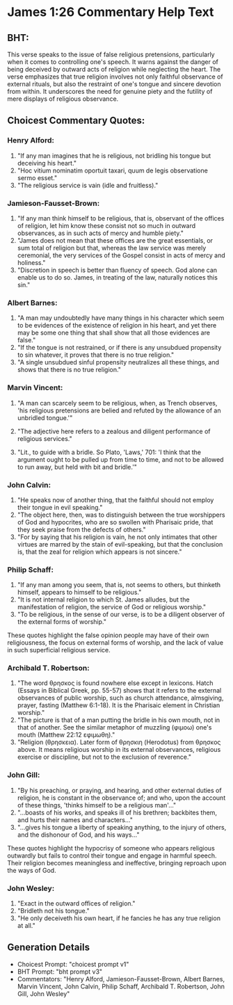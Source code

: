 # James 1:26 Commentary Help Text

## BHT:
This verse speaks to the issue of false religious pretensions, particularly when it comes to controlling one's speech. It warns against the danger of being deceived by outward acts of religion while neglecting the heart. The verse emphasizes that true religion involves not only faithful observance of external rituals, but also the restraint of one's tongue and sincere devotion from within. It underscores the need for genuine piety and the futility of mere displays of religious observance.

## Choicest Commentary Quotes:
### Henry Alford:
1. "If any man imagines that he is religious, not bridling his tongue but deceiving his heart." 
2. "Hoc vitium nominatim oportuit taxari, quum de legis observatione sermo esset." 
3. "The religious service is vain (idle and fruitless)."

### Jamieson-Fausset-Brown:
1. "If any man think himself to be religious, that is, observant of the offices of religion, let him know these consist not so much in outward observances, as in such acts of mercy and humble piety."
2. "James does not mean that these offices are the great essentials, or sum total of religion but that, whereas the law service was merely ceremonial, the very services of the Gospel consist in acts of mercy and holiness."
3. "Discretion in speech is better than fluency of speech. God alone can enable us to do so. James, in treating of the law, naturally notices this sin."

### Albert Barnes:
1. "A man may undoubtedly have many things in his character which seem to be evidences of the existence of religion in his heart, and yet there may be some one thing that shall show that all those evidences are false."
2. "If the tongue is not restrained, or if there is any unsubdued propensity to sin whatever, it proves that there is no true religion."
3. "A single unsubdued sinful propensity neutralizes all these things, and shows that there is no true religion."

### Marvin Vincent:
1. "A man can scarcely seem to be religious, when, as Trench observes, 'his religious pretensions are belied and refuted by the allowance of an unbridled tongue.'" 

2. "The adjective here refers to a zealous and diligent performance of religious services."

3. "Lit., to guide with a bridle. So Plato, 'Laws,' 701: 'I think that the argument ought to be pulled up from time to time, and not to be allowed to run away, but held with bit and bridle.'"

### John Calvin:
1. "He speaks now of another thing, that the faithful should not employ their tongue in evil speaking."
2. "The object here, then, was to distinguish between the true worshippers of God and hypocrites, who are so swollen with Pharisaic pride, that they seek praise from the defects of others."
3. "For by saying that his religion is vain, he not only intimates that other virtues are marred by the stain of evil-speaking, but that the conclusion is, that the zeal for religion which appears is not sincere."

### Philip Schaff:
1. "If any man among you seem, that is, not seems to others, but thinketh himself, appears to himself to be religious." 
2. "It is not internal religion to which St. James alludes, but the manifestation of religion, the service of God or religious worship."
3. "To be religious, in the sense of our verse, is to be a diligent observer of the external forms of worship."

These quotes highlight the false opinion people may have of their own religiousness, the focus on external forms of worship, and the lack of value in such superficial religious service.

### Archibald T. Robertson:
1. "The word θρησκος is found nowhere else except in lexicons. Hatch (Essays in Biblical Greek, pp. 55-57) shows that it refers to the external observances of public worship, such as church attendance, almsgiving, prayer, fasting (Matthew 6:1-18). It is the Pharisaic element in Christian worship."
2. "The picture is that of a man putting the bridle in his own mouth, not in that of another. See the similar metaphor of muzzling (φιμοω) one's mouth (Matthew 22:12 εφιμωθη)."
3. "Religion (θρησκεια). Later form of θρησκιη (Herodotus) from θρησκος above. It means religious worship in its external observances, religious exercise or discipline, but not to the exclusion of reverence."

### John Gill:
1. "By his preaching, or praying, and hearing, and other external duties of religion, he is constant in the observance of; and who, upon the account of these things, 'thinks himself to be a religious man'..."
2. "...boasts of his works, and speaks ill of his brethren; backbites them, and hurts their names and characters..."
3. "...gives his tongue a liberty of speaking anything, to the injury of others, and the dishonour of God, and his ways..."

These quotes highlight the hypocrisy of someone who appears religious outwardly but fails to control their tongue and engage in harmful speech. Their religion becomes meaningless and ineffective, bringing reproach upon the ways of God.

### John Wesley:
1. "Exact in the outward offices of religion."
2. "Bridleth not his tongue."
3. "He only deceiveth his own heart, if he fancies he has any true religion at all."


## Generation Details
- Choicest Prompt: "choicest prompt v1"
- BHT Prompt: "bht prompt v3"
- Commentators: "Henry Alford, Jamieson-Fausset-Brown, Albert Barnes, Marvin Vincent, John Calvin, Philip Schaff, Archibald T. Robertson, John Gill, John Wesley"
